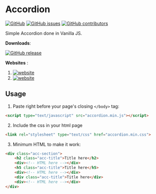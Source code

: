 # Accordion
[![GitHub](https://img.shields.io/github/license/kolappannathan/accordion.svg?style=flat-square)](#)
[![GitHub issues](https://img.shields.io/github/issues/kolappannathan/accordion.svg?style=flat-square)](#)
[![GitHub contributors](https://img.shields.io/github/contributors/kolappannathan/accordion.svg?color=orange&style=flat-square)](#)

Simple Accordion done in Vanilla JS.

**Downloads**: 

[![GitHub release](https://img.shields.io/github/release/kolappannathan/accordion.svg?logo=github&style=flat-square)](https://github.com/kolappannathan/accordion/releases)

**Websites** :
 1. [![website](https://img.shields.io/badge/view-website-blue.svg?style=flat-square&logo=mozilla%20firefox)](https://kolappannathan.github.io/projects/accordion/)
 2. [![website](https://img.shields.io/badge/view-live%20demo-blue.svg?style=flat-square&logo=mozilla%20firefox)](https://kolappannathan.github.io/projects/accordion/demo.html)

## Usage
1. Paste right before your page's closing `</body>` tag:

```html
<script type="text/javascript" src="accordion.min.js"></script>
```

2. Include the css in your html page

```html
<link rel="stylesheet" type="text/css" href="accordion.min.css">
```

3. Minimum HTML to make it work:

```html
<div class="acc-section">
    <h2 class="acc-title">Title here</h2>
    <div><!-- HTML here --></div>
    <h5 class="acc-title">Title here</h5>
    <div><!-- HTML here --></div>
    <div class="acc-title">Title here</div>
    <div><!-- HTML here --></div>
</div>
```
